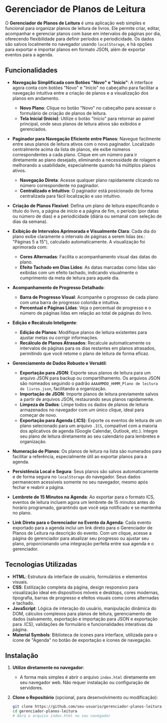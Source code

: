 # Gerenciador de Planos de Leitura

O **Gerenciador de Planos de Leitura** é uma aplicação web simples e funcional para organizar planos de leitura de livros. Ele permite criar, editar, acompanhar e gerenciar planos com base em intervalos de páginas por dia, oferecendo flexibilidade para definir períodos e periodicidade. Os dados são salvos localmente no navegador usando `localStorage`, e há opções para exportar e importar planos em formato JSON, além de exportar eventos para a agenda.

## Funcionalidades

- **Navegação Simplificada com Botões "Novo" e "Início"**: A interface agora conta com botões "Novo" e "Início" no cabeçalho para facilitar a navegação intuitiva entre a criação de planos e a visualização dos planos em andamento.
    - **Novo Plano**: Clique no botão "Novo" no cabeçalho para acessar o formulário de criação de planos de leitura.
    - **Tela Inicial (Início)**: Utilize o botão "Início" para retornar ao painel principal, onde seus planos de leitura ativos são exibidos e gerenciados.

- **Paginador para Navegação Eficiente entre Planos**: Navegue facilmente entre seus planos de leitura ativos com o novo paginador. Localizado centralmente acima da lista de planos, ele exibe números correspondentes a cada plano. Clique em um número para ir diretamente ao plano desejado, eliminando a necessidade de rolagem e melhorando a usabilidade, especialmente quando há múltiplos planos ativos.
    - **Navegação Direta**: Acesse qualquer plano rapidamente clicando no número correspondente no paginador.
    - **Centralizado e Intuitivo**: O paginador está posicionado de forma centralizada para fácil localização e uso intuitivo.


- **Criação de Planos Flexível**: Defina um plano de leitura especificando o título do livro, a página de início e a página de fim, o período (por datas ou número de dias) e a periodicidade (diária ou semanal com seleção de dias da semana).
- **Exibição de Intervalos Aprimorada e Visualmente Clara**: Cada dia do plano exibe claramente o intervalo de páginas a serem lidas (ex.: "Páginas 5 a 15"), calculado automaticamente. A visualização foi aprimorada com:
    - **Cores Alternadas**: Facilita o acompanhamento visual das datas do plano.
    - **Efeito Tachado em Dias Lidos**: As datas marcadas como lidas são exibidas com um efeito tachado, indicando visualmente o cumprimento da meta de leitura para aquele dia.
- **Acompanhamento de Progresso Detalhado**:
    - **Barra de Progresso Visual**: Acompanhe o progresso de cada plano com uma barra de progresso colorida e intuitiva.
    - **Percentual e Páginas Lidas**: Veja o percentual de progresso e o número de páginas lidas em relação ao total de páginas do livro.
- **Edição e Recálculo Inteligente**:
    - **Edição de Planos**: Modifique planos de leitura existentes para ajustar metas ou corrigir informações.
    - **Recálculo de Planos Atrasados**: Recalcule automaticamente os intervalos de páginas para os dias restantes em planos atrasados, permitindo que você retome o plano de leitura de forma eficaz.
- **Gerenciamento de Dados Robusto e Versátil**:
    - **Exportação para JSON**: Exporte seus planos de leitura para um arquivo JSON para backup ou compartilhamento. Os arquivos JSON são nomeados seguindo o padrão `AAAAMMDD_HHMM_Plano de leitura de livros.json`, facilitando a organização.
    - **Importação de JSON**: Importe planos de leitura previamente salvos a partir de arquivos JSON, restaurando seus planos rapidamente.
    - **Limpeza de Dados**: Limpe todos os dados de planos de leitura armazenados no navegador com um único clique, ideal para começar de novo.
    - **Exportação para Agenda (.ICS)**: Exporte os eventos de leitura de um plano selecionado para um arquivo `.ICS`, compatível com a maioria dos aplicativos de agenda (Google Calendar, Outlook, etc.). Integre seu plano de leitura diretamente ao seu calendário para lembretes e organização.
- **Numeração de Planos**: Os planos de leitura na lista são numerados para facilitar a referência, especialmente útil ao exportar planos para a agenda.
- **Persistência Local e Segura**: Seus planos são salvos automaticamente e de forma segura no `localStorage` do navegador. Seus dados permanecem acessíveis somente no seu navegador, mesmo após fechar e reabrir a página.
- **Lembrete de 15 Minutos na Agenda**: Ao exportar para o formato ICS, eventos de leitura incluem agora um lembrete de 15 minutos antes do horário programado, garantindo que você seja notificado e se mantenha no plano.
- **Link Direto para o Gerenciador no Evento da Agenda**: Cada evento exportado para a agenda inclui um link direto para o Gerenciador de Planos de Leitura na descrição do evento. Com um clique, acesse a página do gerenciador para atualizar seu progresso ou ajustar seu plano, proporcionando uma integração perfeita entre sua agenda e o gerenciador.

## Tecnologias Utilizadas

- **HTML**: Estrutura da interface de usuário, formulários e elementos visuais.
- **CSS**: Estilização completa da página, design responsivo para visualização ideal em dispositivos móveis e desktops, cores modernas, tipografia, barras de progresso e efeitos visuais como cores alternadas e tachado.
- **JavaScript**: Lógica de interação do usuário, manipulação dinâmica do DOM, cálculos complexos para planos de leitura, gerenciamento de dados (salvamento, exportação e importação para JSON e exportação para .ICS), validações de formulário e funcionalidades interativas da página.
- **Material Symbols**: Biblioteca de ícones para interface, utilizada para o ícone de "Agenda" no botão de exportação e ícones de navegação.

## Instalação

1. **Utilize diretamente no navegador**:
   - A forma mais simples é abrir o arquivo `index.html` diretamente em seu navegador web. Não requer instalação ou configuração de servidores.

2. **Clone o Repositório** (opcional, para desenvolvimento ou modificação):
   ```bash
   git clone https://github.com/seu-usuario/gerenciador-planos-leitura.git # Substitua pelo link do seu repositório
   cd gerenciador-planos-leitura
   # Abra o arquivo index.html no seu navegador
